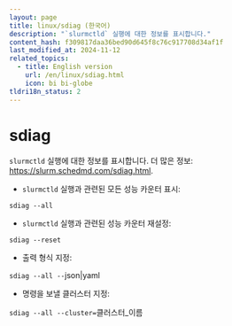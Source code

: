 ```yaml
---
layout: page
title: linux/sdiag (한국어)
description: "`slurmctld` 실행에 대한 정보를 표시합니다."
content_hash: f309817daa36bed90d645f8c76c917708d34af1f
last_modified_at: 2024-11-12
related_topics:
  - title: English version
    url: /en/linux/sdiag.html
    icon: bi bi-globe
tldri18n_status: 2
---
```

# sdiag

`slurmctld` 실행에 대한 정보를 표시합니다.
더 많은 정보: <https://slurm.schedmd.com/sdiag.html>.

- `slurmctld` 실행과 관련된 모든 성능 카운터 표시:

`sdiag --all`

- `slurmctld` 실행과 관련된 성능 카운터 재설정:

`sdiag --reset`

- 출력 형식 지정:

`sdiag --all --`<span class="tldr-var badge badge-pill bg-dark-lm bg-white-dm text-white-lm text-dark-dm font-weight-bold">json|yaml</span>

- 명령을 보낼 클러스터 지정:

`sdiag --all --cluster=`<span class="tldr-var badge badge-pill bg-dark-lm bg-white-dm text-white-lm text-dark-dm font-weight-bold">클러스터_이름</span>
